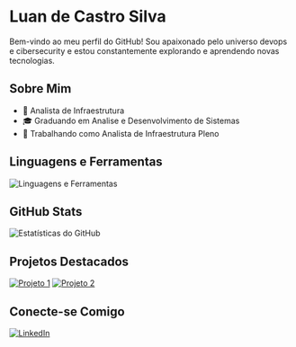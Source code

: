 # Luan de Castro Silva

Bem-vindo ao meu perfil do GitHub! Sou apaixonado pelo universo devops e cibersecurity e estou constantemente explorando e aprendendo novas tecnologias.

## Sobre Mim

- 🚀 Analista de Infraestrutura
- 🎓 Graduando em Analise e Desenvolvimento de Sistemas
- 💼 Trabalhando como Analista de Infraestrutura Pleno

## Linguagens e Ferramentas

![Linguagens e Ferramentas](https://github-readme-stats.vercel.app/api/top-langs/?username=luangitdev&layout=compact)

## GitHub Stats

![Estatísticas do GitHub](https://github-readme-stats.vercel.app/api?username=luangitdev&show_icons=true)

## Projetos Destacados

[![Projeto 1](https://github-readme-stats.vercel.app/api/pin/?username=luangitdev&repo=contador-regressivo-datas)](https://github.com/luangitdev/contador-regressivo-datas)
[![Projeto 2](https://github-readme-stats.vercel.app/api/pin/?username=luangitdev&repo=captcha-simples-js)](https://github.com/luangitdev/captcha-simples-js)

## Conecte-se Comigo

[![LinkedIn](https://img.shields.io/badge/LinkedIn-YourName-blue)](https://www.linkedin.com/in/luangitdev/)
